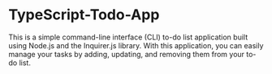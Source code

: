 # TypeScript-Todo-App
This is a simple command-line interface (CLI) to-do list application built using Node.js and the Inquirer.js library. With this application, you can easily manage your tasks by adding, updating, and removing them from your to-do list.
